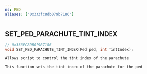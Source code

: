 ```yaml
---
ns: PED
aliases: ["0x333fc8db079b7186"]
---
```

## SET_PED_PARACHUTE_TINT_INDEX

```c
// 0x333FC8DB079B7186
void SET_PED_PARACHUTE_TINT_INDEX(Ped ped, int TintIndex);
```

```
Allows script to control the tint index of the parachute

This function sets the tint index of the parachute for the ped
```
